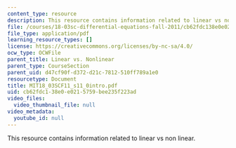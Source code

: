 ```yaml
---
content_type: resource
description: This resource contains information related to linear vs non linear.
file: /courses/18-03sc-differential-equations-fall-2011/cb62fdc138e0e0215759bee235f223ad_MIT18_03SCF11_s11_0intro.pdf
file_type: application/pdf
learning_resource_types: []
license: https://creativecommons.org/licenses/by-nc-sa/4.0/
ocw_type: OCWFile
parent_title: Linear vs. Nonlinear
parent_type: CourseSection
parent_uid: d47cf90f-d372-d21c-7812-510ff789a1e0
resourcetype: Document
title: MIT18_03SCF11_s11_0intro.pdf
uid: cb62fdc1-38e0-e021-5759-bee235f223ad
video_files:
  video_thumbnail_file: null
video_metadata:
  youtube_id: null
---
```

This resource contains information related to linear vs non linear.